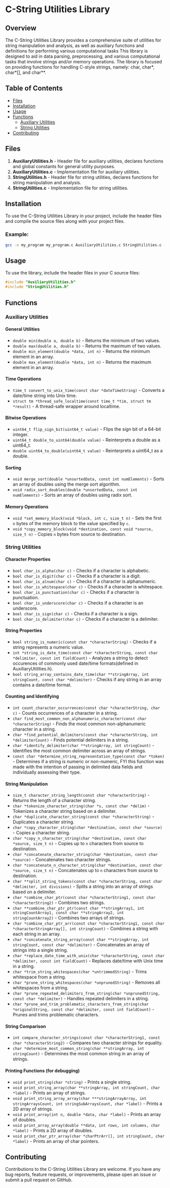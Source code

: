# C-String Utilities Library

## Overview
The C-String Utilities Library provides a comprehensive suite of utilities for string manipulation and analysis, as well as auxiliary functions and definitions for performing various computational tasks 
This library is designed to aid in data parsing, preprocessing, and various computational tasks that involve strings and/or memory operations.
The library is focused on providing functions for handling C-style strings, namely: char, char*, char*[], and char**.


## Table of Contents
- [Files](#files)
- [Installation](#installation)
- [Usage](#usage)
- [Functions](#functions)
  - [Auxiliary Utilities](#auxiliary-utilities)
  - [String Utilities](#string-utilities)
- [Contributing](#contributing)




## Files

1. **AuxiliaryUtilities.h** - Header file for auxiliary utilities, declares functions and global constants for general utility purposes.
2. **AuxiliaryUtilities.c** - Implementation file for auxiliary utilities.
3. **StringUtilities.h** - Header file for string utilities, declares functions for string manipulation and analysis.
4. **StringUtilities.c** - Implementation file for string utilities.

## Installation

To use the C-String Utilities Library in your project, include the header files and compile the source files along with your project files.

### Example:
```sh
gcc -o my_program my_program.c AuxiliaryUtilities.c StringUtilities.c -lpthread
```

## Usage
To use the library, include the header files in your C source files:
```c
#include "AuxiliaryUtilities.h"
#include "StringUtilities.h"
```

## Functions

### Auxiliary Utilities

#### General Utilities
- `double min(double a, double b)` - Returns the minimum of two values.
- `double max(double a, double b)` - Returns the maximum of two values.
- `double min_element(double *data, int n)` - Returns the minimum element in an array.
- `double max_element(double *data, int n)` - Returns the maximum element in an array.

#### Time Operations
- `time_t convert_to_unix_time(const char *dateTimeString)` - Converts a date/time string into Unix time.
- `struct tm *thread_safe_localtime(const time_t *tim, struct tm *result)` - A thread-safe wrapper around localtime.

#### Bitwise Operations
- `uint64_t flip_sign_bit(uint64_t value)` - Flips the sign bit of a 64-bit integer.
- `uint64_t double_to_uint64(double value)` - Reinterprets a double as a uint64_t.
- `double uint64_to_double(uint64_t value)` - Reinterprets a uint64_t as a double.

#### Sorting
- `void merge_sort(double *unsortedData, const int numElements)` - Sorts an array of doubles using the merge sort algorithm.
- `void radix_sort_doubles(double *unsortedData, const int numElements)` - Sorts an array of doubles using radix sort.

#### Memory Operations
- `void *set_memory_block(void *block, int c, size_t n)` - Sets the first `n` bytes of the memory block to the value specified by `c`.
- `void *copy_memory_block(void *destination, const void *source, size_t n)` - Copies `n` bytes from source to destination.

### String Utilities

#### Character Properties
- `bool char_is_alpha(char c)` - Checks if a character is alphabetic.
- `bool char_is_digit(char c)` - Checks if a character is a digit.
- `bool char_is_alnum(char c)` - Checks if a character is alphanumeric.
- `bool char_is_whitespace(char c)` - Checks if a character is whitespace.
- `bool char_is_punctuation(char c)` - Checks if a character is punctuation.
- `bool char_is_underscore(char c)` - Checks if a character is an underscore.
- `bool char_is_sign(char c)` - Checks if a character is a sign.
- `bool char_is_delimiter(char c)` - Checks if a character is a delimiter.

#### String Properties
- `bool string_is_numeric(const char *characterString)` - Checks if a string represents a numeric value.
- `int *string_is_date_time(const char *characterString, const char *delimiter, const int fieldCount)` - Analyzes a string to detect occurences of commonly used date/time formats(defined in AuxiliaryUtilities.h).
- `bool string_array_contains_date_time(char **stringArray, int stringCount, const char *delimiter)` - Checks if any string in an array contains a date/time format.

#### Counting and Identifying
- `int count_character_occurrences(const char *characterString, char c)` - Counts occurrences of a character in a string.
- `char find_most_common_non_alphanumeric_character(const char *characterString)` - Finds the most common non-alphanumeric character in a string.
- `char *find_potential_delimiters(const char *characterString, int *delimiterCount)` - Finds potential delimiters in a string.
- `char *identify_delimiter(char **stringArray, int stringCount)` - Identifies the most common delimiter across an array of strings.
- `const char *determine_string_representation_type(const char *token)` - Determines if a string is numeric or non-numeric, FYI this function was made with the intention of passing in delimited data fields and individually assessing their type.

#### String Manipulation
- `size_t character_string_length(const char *characterString)` - Returns the length of a character string.
- `char *tokenize_character_string(char *s, const char *delim)` - Tokenizes a character string based on a delimiter.
- `char *duplicate_character_string(const char *characterString)` - Duplicates a character string.
- `char *copy_character_string(char *destination, const char *source)` - Copies a character string.
- `char *copy_n_character_string(char *destination, const char *source, size_t n)` - Copies up to `n` characters from source to destination.
- `char *concatenate_character_string(char *destination, const char *source)` - Concatenates two character strings.
- `char *concatenate_n_character_string(char *destination, const char *source, size_t n)` - Concatenates up to `n` characters from source to destination.
- `char **split_string_tokens(const char *characterString, const char *delimiter, int divisions)` - Splits a string into an array of strings based on a delimiter.
- `char *combine_char_ptr(const char *characterString1, const char *characterString2)` - Combines two strings.
- `char **combine_char_ptr_ptr(const char **stringArray1, int stringCountArray1, const char **stringArray2, int stringCountArray2)` - Combines two arrays of strings.
- `char *combine_char_ptr_arr(const char *characterString1, const char *characterStringArray[], int stringCount)` - Combines a string with each string in an array.
- `char *concatenate_string_array(const char **stringArray, int stringCount, const char *delimiter)` - Concatenates an array of strings into a single string.
- `char *replace_date_time_with_unix(char *characterString, const char *delimiter, const int fieldCount)` - Replaces date/time with Unix time in a string.
- `char *trim_string_whitespaces(char *untrimmedString)` - Trims whitespace from a string.
- `char *prune_string_whitespaces(char *unprunedString)` - Removes all whitespaces from a string.
- `char *prune_repeated_delimiters_from_string(char *unprunedString, const char *delimiter)` - Handles repeated delimiters in a string.
- `char *prune_and_trim_problematic_characters_from_string(char *originalString, const char *delimiter, const int fieldCount)` - Prunes and trims problematic characters.

#### String Comparison
- `int compare_character_strings(const char *characterString1, const char *characterString2)` - Compares two character strings for equality.
- `char *determine_most_common_string(char **stringArray, int stringCount)` - Determines the most common string in an array of strings.

#### Printing Functions (for debugging)
- `void print_string(char *string)` - Prints a single string.
- `void print_string_array(char **stringArray, int stringCount, char *label)` - Prints an array of strings.
- `void print_string_array_array(char ***stringArrayArray, int stringArraysCount, int stringSubArraysCount, char *label)` - Prints a 2D array of strings.
- `void print_array(int n, double *data, char *label)` - Prints an array of doubles.
- `void print_array_array(double **data, int rows, int columns, char *label)` - Prints a 2D array of doubles.
- `void print_char_ptr_array(char *charPtrArr[], int stringCount, char *label)` - Prints an array of char pointers.

## Contributing
Contributions to the C-String Utilities Library are welcome. If you have any bug reports, feature requests, or improvements, please open an issue or submit a pull request on GitHub.


